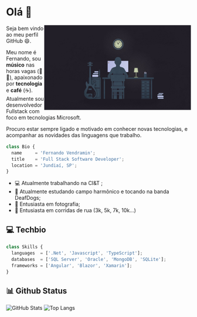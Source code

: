 # Olá 👋

<img align="right" alt="Code Music" src="https://github.com/FernandoVendramin/FernandoVendramin/blob/main/imgs/code-music.jpg" width="400" height="230" />

Seja bem vindo ao meu perfil GitHub 😄.

Meu nome é Fernando, sou **músico** nas horas vagas (🎸🎵), apaixonado por **tecnologia** e **café** (☕). Atualmente sou desenvolvedor Fullstack com foco em tecnologias Microsoft. 

Procuro estar sempre ligado e motivado em conhecer novas tecnologias, e acompanhar as novidades das linguagens que trabalho. 

```js
class Bio {
  name     = 'Fernando Vendramin';
  title    = 'Full Stack Software Developer';
  location = 'Jundiaí, SP';
}
```

- 💻 Atualmente trabalhando na CI&T ;
- 🎼 Atualmente estudando campo harmônico e tocando na banda DeafDogs;
- 📸 Entusiasta em fotografia;
- 🏃 Entusiasta em corridas de rua (3k, 5k, 7k, 10k...)

## 💻 Techbio

```js
class Skills {
  languages  = ['.Net', 'Javascript', 'TypeScript'];
  databases  = ['SQL Server', 'Oracle', 'MongoDB', 'SQLite'];
  frameworks = ['Angular', 'Blazor', 'Xamarin'];
}
```

## 📊 Github Status
![GitHub Stats](https://github-readme-stats.vercel.app/api?username=FernandoVendramin&show_icons=true&theme=dracula&custom_title=Github%20Status)
![Top Langs](https://github-readme-stats.vercel.app/api/top-langs/?username=FernandoVendramin&layout=compact&theme=dracula)
